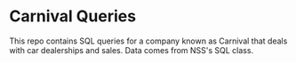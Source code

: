 # Carnival Queries

This repo contains SQL queries for a company known as Carnival that deals with car dealerships and sales. Data comes from NSS's SQL class.
